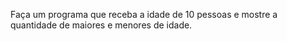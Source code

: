 Faça um programa que receba a idade de 10 pessoas e mostre a quantidade de maiores e menores de idade.
